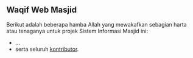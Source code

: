 ## Waqif Web Masjid

Berikut adalah beberapa hamba Allah yang mewakafkan sebagian harta atau tenaganya untuk projek Sistem Informasi Masjid ini:

- ...
- serta seluruh [kontributor](https://github.com/webmasjid/webmasjid/contributors).
